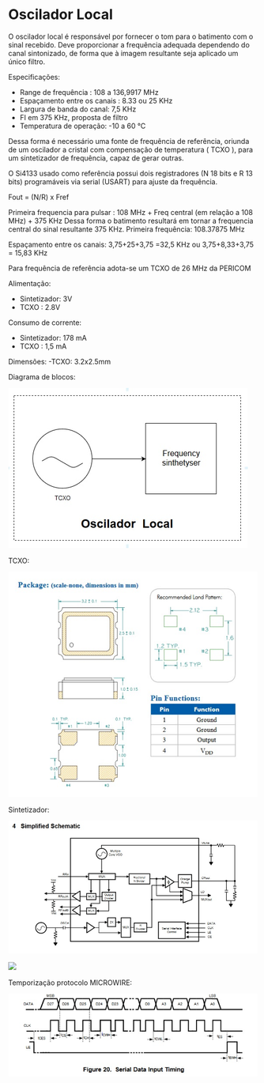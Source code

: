 # Oscilador Local

O oscilador local é responsável por fornecer o tom para o batimento com o sinal recebido. Deve proporcionar a frequência adequada dependendo do canal sintonizado, de forma que à imagem resultante seja aplicado um único filtro. 

Especificações:
  - Range de frequência : 108 a 136,9917 MHz
  - Espaçamento entre os canais : 8.33 ou 25 KHz
  - Largura de banda do canal: 7,5 KHz
  - FI em 375 KHz, proposta de filtro
  - Temperatura de operação: -10 a 60 °C

Dessa forma é necessário uma fonte de frequência de referência, oriunda de um oscilador a cristal com compensação de temperatura ( TCXO ), para um sintetizador de frequência, capaz de gerar outras.

O Si4133 usado como referência possui dois registradores (N 18 bits e R 13 bits) programáveis via serial (USART) para ajuste da frequência.

Fout = (N/R) x Fref

Primeira frequencia para pulsar : 108 MHz + Freq central (em relação a 108 MHz) + 375 KHz
Dessa forma o batimento resultará em tornar a frequencia central do sinal resultante 375 KHz.
Primeira frequência: 108.37875 MHz

Espaçamento entre os canais: 3,75+25+3,75 =32,5 KHz  ou 3,75+8,33+3,75 = 15,83 KHz

Para frequência de referência adota-se um TCXO de 26 MHz da PERICOM

Alimentação:
 - Sintetizador: 3V 
 - TCXO : 2.8V 

Consumo de corrente:
 - Sintetizador: 178 mA
 - TCXO : 1,5 mA
 
Dimensões:
 -TCXO: 3.2x2.5mm

Diagrama de blocos:

![](oscilador.jpg)

TCXO:

![](tcxo.jpg)

Sintetizador:

![](sinteti.jpg)

![](pinsinti.jpg)

Temporização protocolo MICROWIRE:

![](timing.jpg)










